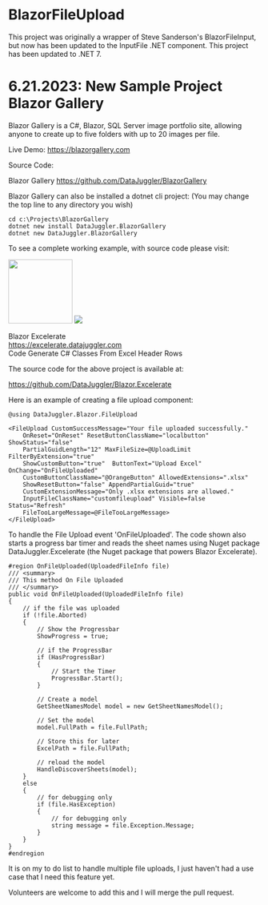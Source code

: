 # BlazorFileUpload
This project was originally a wrapper of Steve Sanderson's BlazorFileInput, but now has been
updated to the InputFile .NET component. This project has been updated to .NET 7.

# 6.21.2023: New Sample Project Blazor Gallery

Blazor Gallery is a C#, Blazor, SQL Server image portfolio site, allowing anyone to create up to
five folders with up to 20 images per file.

Live Demo: https://blazorgallery.com

Source Code:

Blazor Gallery
https://github.com/DataJuggler/BlazorGallery

Blazor Gallery can also be installed a dotnet cli project: 
(You may change the top line to any directory you wish)

    cd c:\Projects\BlazorGallery
    dotnet new install DataJuggler.BlazorGallery
    dotnet new DataJuggler.BlazorGallery

To see a complete working example, with source code please visit:

<img src=https://excelerate.datajuggler.com/Images/ExcelerateLogoSmallWhite.png height=128 width=128>
<img src=https://excelerate.datajuggler.com/Images/logotextsparkled.png>

Blazor Excelerate <br />
https://excelerate.datajuggler.com <br />
Code Generate C# Classes From Excel Header Rows

The source code for the above project is available at:

https://github.com/DataJuggler/Blazor.Excelerate

Here is an example of creating a file upload component:

    @using DataJuggler.Blazor.FileUpload

    <FileUpload CustomSuccessMessage="Your file uploaded successfully." 
        OnReset="OnReset" ResetButtonClassName="localbutton" ShowStatus="false"
        PartialGuidLength="12" MaxFileSize=@UploadLimit FilterByExtension="true" 
        ShowCustomButton="true"  ButtonText="Upload Excel" OnChange="OnFileUploaded"
        CustomButtonClassName="@OrangeButton" AllowedExtensions=".xlsx"
        ShowResetButton="false" AppendPartialGuid="true"
        CustomExtensionMessage="Only .xlsx extensions are allowed." 
        InputFileClassName="customfileupload" Visible=false Status="Refresh"
        FileTooLargeMessage=@FileTooLargeMessage>
    </FileUpload>
    

To handle the File Upload event 'OnFileUploaded'. The code shown also starts a progress bar timer and reads the sheet names
using Nuget package DataJuggler.Excelerate (the Nuget package that powers Blazor Excelerate). 

    #region OnFileUploaded(UploadedFileInfo file)
    /// <summary>
    /// This method On File Uploaded
    /// </summary>
    public void OnFileUploaded(UploadedFileInfo file)
    {
        // if the file was uploaded
        if (!file.Aborted)
        {
            // Show the Progressbar
            ShowProgress = true;
            
            // if the ProgressBar
            if (HasProgressBar)
            {
                // Start the Timer
                ProgressBar.Start();
            }
            
            // Create a model
            GetSheetNamesModel model = new GetSheetNamesModel();
            
            // Set the model
            model.FullPath = file.FullPath;
            
            // Store this for later
            ExcelPath = file.FullPath;
            
            // reload the model
            HandleDiscoverSheets(model);
        }
        else
        {
            // for debugging only
            if (file.HasException)
            {
                // for debugging only
                string message = file.Exception.Message;
            }
        }
    }
    #endregion
    
It is on my to do list to handle multiple file uploads, I just haven't had a use case that I need this feature yet.

Volunteers are welcome to add this and I will merge the pull request. 


